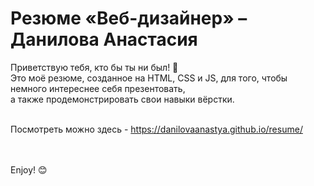 # Резюме «Веб-дизайнер» – Данилова Анастасия

Приветствую тебя, кто бы ты ни был! 👋  <br>
Это моё резюме, созданное на HTML, CSS и JS, для того, чтобы немного интереснее себя презентовать,<br>
а также продемонстрировать свои навыки вёрстки.
<br><br>

Посмотреть можно здесь - https://danilovaanastya.github.io/resume/

<br><br>
Enjoy! 😊
